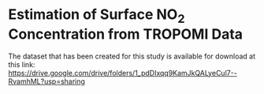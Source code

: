 # Estimation of Surface NO<sub>2</sub> Concentration from TROPOMI Data
The dataset that has been created for this study is available for download at this link: https://drive.google.com/drive/folders/1_pdDIxqq9KamJkQALyeCul7--RvamhML?usp=sharing
